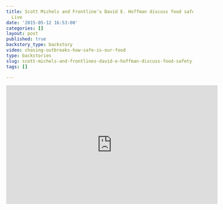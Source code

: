 ```yaml
---
title: Scott Michels and Frontline's David E. Hoffman discuss food safety with HuffPost
  Live
date: '2015-05-12 16:53:00'
categories: []
layout: post
published: true
backstory_type: backstory
video: chasing-outbreaks-how-safe-is-our-food
type: backstories
slug: scott-michels-and-frontlines-david-e-hoffman-discuss-food-safety-with-huffpost-live
tags: []

---
```

<iframe src="http://embed.live.huffingtonpost.com/HPLEmbedPlayer/?segmentId=5550b0e3fe344446820011e2&amp;autoPlay=false" width="570" height="321" frameborder="0" scrollable="no"></iframe>

